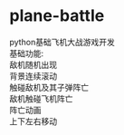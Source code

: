 # plane-battle
python基础飞机大战游戏开发  
基础功能:  
敌机随机出现  
背景连续滚动  
触碰敌机及其子弹阵亡  
敌机触碰飞机阵亡  
阵亡动画  
上下左右移动  
